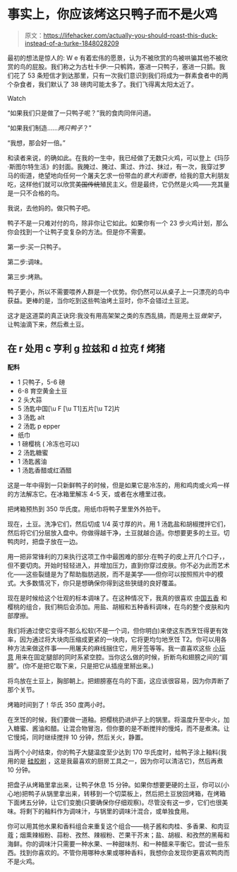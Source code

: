 # 事实上，你应该烤这只鸭子而不是火鸡

> 原文：<https://lifehacker.com/actually-you-should-roast-this-duck-instead-of-a-turke-1848028209>

最初的想法是惊人的: W e 有着宏伟的愿景，认为不被欣赏的鸟被哄骗其他不被欣赏的鸟的屁股。我们称之为古杜卡伊:一只鹌鹑，塞进一只鸭子，塞进一只鹅。我们花了 53 条短信才到达那里，只有一次我们意识到我们将成为一群素食者中的两个杂食者，我们默认了 38 磅肉可能太多了。我们飞得离太阳太近了。

Watch

“如果我们只是做了一只鸭子呢？”我的食肉同伴问道。

“如果我们制造……*两只鸭子*？”

“我想，那会好一倍。”

和读者来说，的确如此。在我的一生中，我已经做了无数只火鸡，可以登上《玛莎·斯图尔特生活》的封面。我腌过、腌过、熏过、炸过、抹过，有一次，我穿过罗马的街道，绝望地向任何一个屠夫乞求一份带血的*意大利面卷*，给我的意大利朋友吃，这样他们就可以欣赏~~美国传统~~殖民主义。但是最终，它仍然是火鸡——充其量是一只不合格的鸟。

我说，去他妈的。做只鸭子吧。

鸭子不是一只难对付的鸟，除非你让它如此。如果你有一个 23 步火鸡计划，那么你会找到一个让鸭子变复杂的方法。但是你不需要。

第一步:买一只鸭子。

第二步:调味。

第三步:烤熟。

鸭子更小，所以不需要喂养人群是一个优势。你仍然可以从桌子上一只漂亮的鸟中获益。更棒的是，当你吃到这些鸭油烤土豆时，你不会错过土豆泥。

这才是这道菜的真正诀窍:我没有用高架架之类的东西乱搞，而是用土豆*做架子*，让鸭油滴下来，然后煮土豆。

## 在 r 处用 c 亨利 g 拉兹和 d 拉克 f 烤猪

**配料**

*   1 只鸭子，5-6 磅
*   6-8 育空黄金土豆
*   2 头大蒜
*   5 汤匙中国[\u F [\u T1]五片[\u T2]片
*   3 汤匙 alt
*   2 汤匙 p epper
*   纸巾
*   1 磅樱桃 ( 冷冻也可以)
*   2 汤匙糖蜜
*   1 汤匙酱油
*   1 汤匙香醋或红酒醋

这是一年中得到一只新鲜鸭子的时候，但是如果它是冷冻的，用和鸡肉或火鸡一样的方法解冻它。在冰箱里解冻 4-5 天，或者在水槽里过夜。

把烤箱预热到 350 华氏度。用纸巾将鸭子里里外外拍干。

现在，土豆。洗净它们，然后切成 1/4 英寸厚的片。用 1 汤匙盐和胡椒搅拌它们，然后将它们分层放入盘中。你做得越干净，土豆就越合适。你想要更多的土豆。切鸭肉时，把盘子放在一边。

用一把非常锋利的刀来执行这项工作中最困难的部分:在鸭子的皮上开几个口子，，但不要切肉。开始时轻轻进入，并增加压力，直到你穿过皮肤。你不必为此而艺术化——这些裂缝是为了帮助脂肪逃脱，而不是美学——但你可以按照照片中的模式。大多数情况下，你只是想确保你得到这些狭缝的良好覆盖。

现在是时候给这个壮观的标本调味了。在这种情况下，我真的很喜欢 [中国五香](https://lifehacker.com/use-five-spice-instead-of-pumpkin-spice-1829799894) 和樱桃的组合，我们稍后会添加。用盐、胡椒和五种香料调味，在鸟的整个皮肤和内部摩擦。

我们将通过使它变得不那么松软(不是一个词，但你明白)来使这东西烹饪得更有效率，因为通过将大块肉压缩成更紧的一块肉，它将更均匀地烹饪 T2。你可以用各种方法来做这件事——用屠夫的麻线捆住它，用牙签等等。我一直喜欢这些 [小玩意](https://www.thebakerskitchen.net/Norpro-Stainless-Steel-Turkey-Lacer.aspx) 用来在固定腿部的同时系紧空腔。当你这么做的时候，折断鸟和翅膀之间的“肩膀”。(你不是把它取下来，只是把它从插座里掰出来。)

将鸟放在土豆上，胸部朝上。把翅膀塞在鸟的下面，这应该很容易，因为你弄断了那个关节。

烤箱时间到了！华氏 350 度两小时。

在烹饪的时候，我们要做一道釉。把樱桃扔进炉子上的锅里。将温度升至中火，加入糖蜜、酱油和醋。让混合物冒泡，但你要的是不断搅拌的慢炖，而不是煮沸。让它慢炖，同时继续搅拌 10 分钟，然后关火，静置。

当两个小时结束，你的鸭子大腿温度至少达到 170 华氏度时，给鸭子涂上釉料(我用的是 [硅胶刷](https://www.target.com/p/zulay-pastry-brush-set-of-4-assorted-heat-resistant-silicone-basting-brush-ideal-for-bbq-marinating-or-spreading-butter-oil/-/A-83874526#lnk=sametab) ，这是我最喜欢的厨房工具之一，因为你可以清洁它)，然后再煮 10 分钟。

把盘子从烤箱里拿出来，让鸭子休息 15 分钟。如果你想要更硬的土豆，你可以(小心地)把鸭子从锅里拿出来，转移到一个切菜板上，然后把土豆放回烤箱，在烤箱下面烤五分钟，让它们变脆(只要确保你仔细观察)。尽管没有这一步，它们也很美味。将剩下的釉料作为调味汁，与锅里的调味汁混合，或单独食用。

你可以用其他水果和香料组合来重复这个组合——桃子酱和肉桂、多香果、和肉豆蔻；烟熏辣椒粉、蒜粉、孜然、辣椒粉、芒果干芥末；盐、胡椒、和孜然的黑莓和海鲜。你的调味汁只需要一种水果、一种甜味剂、和一种醋来平衡它。尝试一些东西。找到你喜欢的。不管你用哪种水果或哪种香料，我想你会发现你更喜欢鸭肉而不是火鸡。
